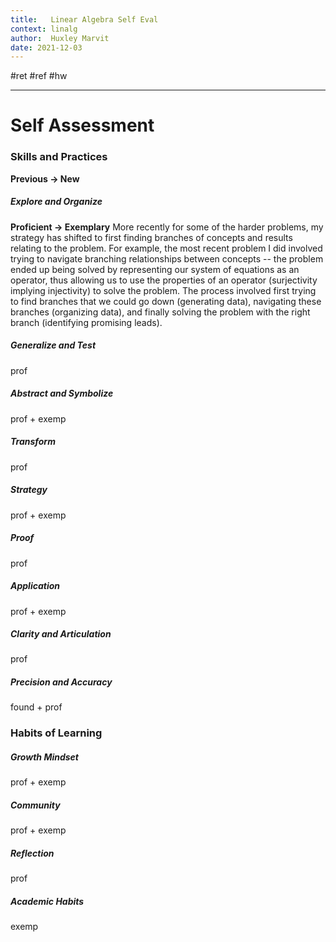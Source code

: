 ```yaml
---
title:   Linear Algebra Self Eval
context: linalg
author:  Huxley Marvit
date: 2021-12-03
---
```


#ret #ref #hw 

***

# Self Assessment

### Skills and Practices
**Previous -> New**

##### Explore and Organize
**Proficient -> Exemplary**
More recently for some of the harder problems, my strategy has shifted to first finding branches of concepts and results relating to the problem. For example, the most recent problem I did involved trying to navigate branching relationships between concepts -- the problem ended up being solved by representing our system of equations as an operator, thus allowing us to use the properties of an operator (surjectivity implying injectivity) to solve the problem. The process involved first trying to find branches that we could go down (generating data), navigating these branches (organizing data), and finally solving the problem with the right branch (identifying promising leads).

##### Generalize and Test
prof

##### Abstract and Symbolize
prof + exemp


##### Transform
prof

##### Strategy
prof + exemp

##### Proof
prof

##### Application
prof + exemp

##### Clarity and Articulation
prof

##### Precision and Accuracy
found + prof


### Habits of Learning

##### Growth Mindset
prof + exemp

##### Community
prof + exemp

##### Reflection
prof

##### Academic Habits
exemp









































